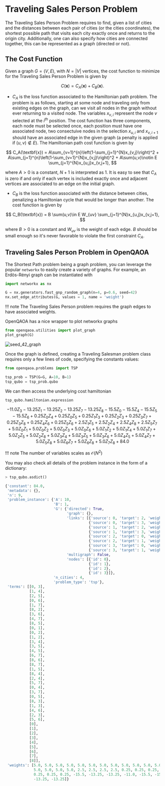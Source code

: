 # Traveling Sales Person Problem

The Traveling Sales Person Problem requires to find, given a list of cities and the distances between each pair of cities (or the cities coordinates), the shortest possible path that visits each city exactly once and returns to the origin city. Additionally, one can also specify how cities are connected together, this can be represented as a graph (directed or not).

## The Cost Function

Given a graph $G=(V, E)$, with $N=|V|$ vertices, the cost function to minimize for the Traveling Sales Person Problem is given by

$$
C(\textbf{x}) = C_A(\textbf{x}) + C_B(\textbf{x}) .
$$

 - $C_A$ is the loss function associated to the Hamiltonian path problem. The problem is as follows, starting at some node and traveling only from existing edges on the graph, can we visit all nodes in the graph without ever returning to a visited node. The variables $x_{v,i}$ represent the node $v$ selected at the $i^{th}$ position. The cost function has three components, each node must be selected once, each position must have one associated node, two consectuive nodes in the selection $x_{u,i}$ and $x_{v,i+1}$ should have an associated edge in the given graph (a penalty is applied if $(u,v) \notin E$). The Hamiltonian path cost function is given by

$$
C_A(\textbf{x}) = A\sum_{v=1}^{n}\left(1-\sum_{j=1}^{N}x_{v,j}\right)^2 + A\sum_{j=1}^{n}\left(1-\sum_{v=1}^{N}x_{v,j}\right)^2 + A\sum(u,v)\notin E \sum_{j=1}^{N}x_{u,j}x_{v,j+1},
$$

where $A>0$ is a constant, $N+1$ is interpreted as $1$. It is easy to see that $C_A$ is zero if and only if each vertex is included exactly once and adjacent vertices are associated to an edge on the initial graph.

 - $C_B$ is the loss function associated with the distance between cities, penalizing a Hamiltonian cycle that would be longer than another. The cost function is given by

$$
C_B(\textbf{x}) = B \sum(u,v)\in E W_{uv} \sum_{j=1}^{N}x_{u,j}x_{v,j+1},
$$

where $B>0$ is a constant and $W_{uv}$ is the weight of each edge. $B$ should be small enough so it's never favorable to violate the first constraint $C_A$.

## Traveling Sales Person Problem in OpenQAOA

The Shortest Path problem being a graph problem, you can leverage the popular `networkx` to easily create a variety of graphs. For example, an Erdös-Rényi graph can be instantiated with

```Python
import networkx as nx

G = nx.generators.fast_gnp_random_graph(n=4, p=0.6, seed=42)
nx.set_edge_attributes(G, values = 1, name = 'weight')
```


!!! note
    The Traveling Sales Person problem requires the graph edges to have associated weights.

OpenQAOA has a nice wrapper to plot networkx graphs

```Python
from openqaoa.utilities import plot_graph
plot_graph(G)
```

![seed_42_graph](/img/seed_42_graph.png)

Once the graph is defined, creating a Traveling Salesman problem class requires only a few lines of code, specifying the constants values:

```Python
from openqaoa.problems import TSP

tsp_prob = TSP(G=G, A=10, B=1)
tsp_qubo = tsp_prob.qubo
```

We can then access the underlying cost hamiltonian 

```Python
tsp_qubo.hamiltonian.expression
```

$$
-11.0Z_{3} - 13.25Z_{1} - 13.25Z_{2} - 13.25Z_{7} - 13.25Z_{8} - 15.5Z_{0} - 15.5Z_{4} - 15.5Z_{5} - 15.5Z_{6} + 0.25Z_{0}Z_{4} + 0.25Z_{0}Z_{5} + 0.25Z_{1}Z_{3} + 0.25Z_{2}Z_{3} + 0.25Z_{3}Z_{7} + 0.25Z_{3}Z_{8} + 0.25Z_{4}Z_{6} + 0.25Z_{5}Z_{6} + 2.5Z_{1}Z_{5} + 2.5Z_{2}Z_{4} + 2.5Z_{4}Z_{8} + 2.5Z_{5}Z_{7} + 5.0Z_{0}Z_{1} + 5.0Z_{0}Z_{2} + 5.0Z_{0}Z_{3} + 5.0Z_{0}Z_{6} + 5.0Z_{1}Z_{2} + 5.0Z_{1}Z_{4} + 5.0Z_{1}Z_{7} + 5.0Z_{2}Z_{5} + 5.0Z_{2}Z_{8} + 5.0Z_{3}Z_{4} + 5.0Z_{3}Z_{5} + 5.0Z_{3}Z_{6} + 5.0Z_{4}Z_{5} + 5.0Z_{4}Z_{7} + 5.0Z_{5}Z_{8} + 5.0Z_{6}Z_{7} + 5.0Z_{6}Z_{8} + 5.0Z_{7}Z_{8} + 84.0
$$

!!! note
    The number of variables scales as $\mathcal{O}(N^2)$

You may also check all details of the problem instance in the form of a dictionary:

```Python
> tsp_qubo.asdict()

{'constant': 84.0,
 'metadata': {},
 'n': 9,
 'problem_instance': {'A': 10,
                      'B': 1,
                      'G': {'directed': True,
                            'graph': {},
                            'links': [{'source': 0, 'target': 2, 'weight': 1},
                                      {'source': 0, 'target': 3, 'weight': 1},
                                      {'source': 1, 'target': 2, 'weight': 1},
                                      {'source': 1, 'target': 3, 'weight': 1},
                                      {'source': 2, 'target': 0, 'weight': 1},
                                      {'source': 2, 'target': 1, 'weight': 1},
                                      {'source': 3, 'target': 0, 'weight': 1},
                                      {'source': 3, 'target': 1, 'weight': 1}],
                            'multigraph': False,
                            'nodes': [{'id': 0},
                                      {'id': 1},
                                      {'id': 2},
                                      {'id': 3}]},
                      'n_cities': 4,
                      'problem_type': 'tsp'},
 'terms': [[0, 3],
           [1, 4],
           [2, 5],
           [0, 6],
           [1, 7],
           [8, 2],
           [3, 6],
           [4, 7],
           [8, 5],
           [0, 1],
           [0, 2],
           [1, 2],
           [3, 4],
           [3, 5],
           [4, 5],
           [6, 7],
           [8, 6],
           [8, 7],
           [1, 5],
           [8, 4],
           [2, 4],
           [5, 7],
           [0, 4],
           [3, 7],
           [0, 5],
           [8, 3],
           [1, 3],
           [4, 6],
           [2, 3],
           [5, 6],
           [0],
           [1],
           [2],
           [3],
           [4],
           [5],
           [6],
           [7],
           [8]],
 'weights': [5.0, 5.0, 5.0, 5.0, 5.0, 5.0, 5.0, 5.0, 5.0, 5.0, 5.0, 5.0, 5.0, 5.0, 
             5.0, 5.0, 5.0, 5.0, 2.5, 2.5, 2.5, 2.5, 0.25, 0.25, 0.25, 0.25, 0.25,
             0.25, 0.25, 0.25, -15.5, -13.25, -13.25, -11.0, -15.5, -15.5, -15.5, 
             -13.25, -13.25]}
```